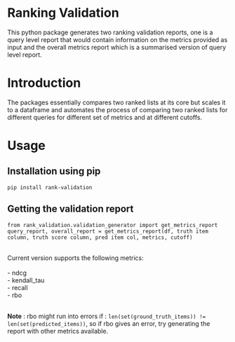 # Ranking Validation
This python package generates two ranking validation reports, one is a query level report that would contain information
on the metrics provided as input and the overall metrics report which is a summarised version of query level report. 


# Introduction
The packages essentially compares two ranked lists at its core but scales it to a dataframe and automates the process of 
comparing two ranked lists for different queries for different set of metrics and at different cutoffs.

# Usage

## Installation using pip

`pip install rank-validation`

## Getting the validation report
```
from rank_validation.validation_generator import get_metrics_report
query_report, overall_report = get_metrics_report(df, truth item column, truth score column, pred item col, metrics, cutoff)
```
<br>
Current version supports the following metrics: <br>
<br>
 - ndcg <br>
 - kendall_tau <br>
 - recall <br>
 - rbo <br>
<br >

**Note** : rbo might run into errors if : `len(set(ground_truth_items)) != len(set(predicted_items))`, so if rbo gives an
error, try generating the report with other metrics available.







